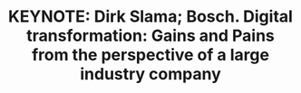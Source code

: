 ---
categories:
- bkk19
description: Everybody wants to be digital. But getting there can be an interesting
  journey, especially for an industrial company with few digital roots.<br>How do
  cultural change, business model innovation, new (and old) technologies and open
  source play together in such an environment?<br>And how are industry alliances and
  communities fitting in with this? Some tales from the coal face will be shared to
  illustrate this.
image:
  featured: 'true'
  path: /assets/images/featured-images/bkk19/BKK19-400K1.png
session_attendee_num: '35'
session_id: BKK19-400K1
session_room: 'Keynote Room (World Ballroom BC) '
session_slot:
  end_time: '2019-04-04 10:30:00'
  start_time: '2019-04-04 10:00:00'
session_speakers:
- speaker_bio: As Chief Alliance Officer of Bosch Software Innovations, Dirk is representing
    Bosch in the Steering Committee of the Industrial Internet Consortium (IIC) and
    is active in the Industry 4.0 community. Dirk has over 20 years experience in
    very large-scale distributed application projects and system integration, including
    SOA, BPM, M2M and IoT. His international work experience includes projects for
    Lufthansa Systems, Boeing, AT&amp;T, NTT DoCoMo, HBOS and others. Dirk is a frequent
    speaker at conferences, as well as co-author of four successful books, including
    “Enterprise IoT” (www.enterprise-iot.org). As Conference Chair of the Bosch ConnectedWorld,
    Dirk helps shaping the IoT strategy of Bosch. He holds an MBA from IMD Lausanne
    as well as a Diploma Degree in Computer Science from TU Berlin.
  speaker_company: Bosch Software Innovations
  speaker_image: /assets/images/speakers/bkk19/dirk-slama.jpg
  speaker_location: ''
  speaker_name: Dirk Slama
  speaker_position: Chief Alliance Officer
  speaker_username: dirk.slama
session_track: Keynote
tag: session
tags:
- Keynote
title: 'KEYNOTE: Dirk Slama; Bosch. Digital transformation: Gains and Pains from the
  perspective of a large industry company'
---